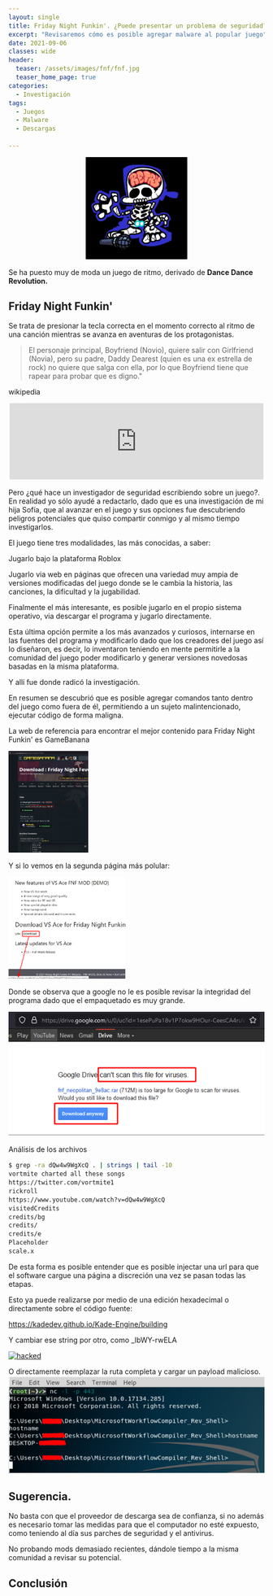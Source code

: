 ```yaml
---
layout: single
title: Friday Night Funkin'. ¿Puede presentar un problema de seguridad?
excerpt: "Revisaremos cómo es posible agregar malware al popular juego"
date: 2021-09-06
classes: wide
header:
  teaser: /assets/images/fnf/fnf.jpg
  teaser_home_page: true
categories:
  - Investigación
tags:
  - Juegos
  - Malware
  - Descargas

---
```


<p align="center">
<img src="/assets/images/fnf/boyfriend.jpg" width=200>
</p>


Se ha puesto muy de moda un juego de ritmo, derivado de **Dance Dance Revolution.** 

## Friday Night Funkin' 

Se trata de presionar la tecla correcta en el momento correcto al ritmo de una canción mientras se avanza en aventuras de los protagonistas. 

 

>El personaje principal, Boyfriend (Novio), quiere salir con Girlfriend (Novia), pero su padre, Daddy Dearest (quien es una ex estrella de rock) no quiere que salga con ella, por lo que Boyfriend tiene que rapear para probar que es digno." 

wikipedia 

<p align="center">
<iframe width="500" src="https://www.youtube.com/embed/rGDoLzFV-aY" title="YouTube video player" frameborder="0" allow="accelerometer; autoplay; clipboard-write; encrypted-media; gyroscope; picture-in-picture" allowfullscreen></iframe>
</p> 

Pero ¿qué hace un investigador de seguridad escribiendo sobre un juego?. En realidad yo sólo ayudé a redactarlo, dado que es una investigación de mi hija Sofía, que al avanzar en el juego y sus opciones fue descubriendo peligros potenciales que quiso compartir conmigo y al mismo tiempo investigarlos. 

 

El juego tiene tres modalidades, las más conocidas, a saber: 

Jugarlo bajo la plataforma Roblox 

Jugarlo via web en páginas que ofrecen una variedad muy ampia de versiones modificadas del juego donde se le cambia la historia, las canciones, la dificultad y la jugabilidad. 

Finalmente el más interesante, es posible jugarlo en el propio sistema operativo, via descargar el programa y jugarlo directamente. 

 

Esta última opción permite a los más avanzados y curiosos, internarse en las fuentes del programa y modificarlo dado que los creadores del juego así lo diseñaron, es decir, lo inventaron teniendo en mente permitirle a la comunidad del juego poder modificarlo y generar versiones novedosas basadas en la misma plataforma. 

 

Y allí fue donde radicó la investigación. 

En resumen se descubrió que es posible agregar comandos tanto dentro del juego como fuera de él, permitiendo a un sujeto malintencionado, ejecutar código de forma maligna. 

 

La web de referencia para encontrar el mejor contenido para Friday Night Funkin' es GameBanana 

 
<p>
<img src="/assets/images/fnf/banana.png" height=200>
</p>

Y si lo vemos en la segunda página más polular: 

<p>
<img src="/assets/images/fnf/otro.png" height=200>
</p>

Donde se observa que a google no le es posible revisar la integridad del programa dado que el empaquetado es muy grande. 
<p>
<img src="/assets/images/fnf/google.png">
</p>

Análisis de los archivos 

```bash
$ grep -ra dQw4w9WgXcQ . | strings | tail -10
vortmite charted all these songs
https://twitter.com/vortmite1
rickroll
https://www.youtube.com/watch?v=dQw4w9WgXcQ
visitedCredits
credits/bg
credits/
credits/e
Placeholder
scale.x
```


De esta forma es posible entender que es posible injectar una url para que el software cargue una página a discreción una vez se pasan todas las etapas. 

 

 

Esto ya puede realizarse por medio de una edición hexadecimal o directamente sobre el código fuente: 

<https://kadedev.github.io/Kade-Engine/building>
 

Y cambiar ese string por otro, como _IbWY-rwELA 

[![hacked](http://img.youtube.com/vi/_IbWY-rwELA/0.jpg)](http://www.youtube.com/watch?v=_IbWY-rwELA "Hacked")

 

O directamente reemplazar la ruta completa y cargar un payload malicioso. 
![imagen con una ruta sospechosa o haciendo una reverse shell](/assets/images/fnf/reverse.jpg)
 

## Sugerencia. 

No basta con que el proveedor de descarga sea de confianza, si no además es necesario tomar las medidas para que el computador no esté expuesto, como teniendo al día sus parches de seguridad y el antivirus. 

No probando mods demasiado recientes, dándole tiempo a la misma comunidad a revisar su potencial. 

 

## Conclusión 
